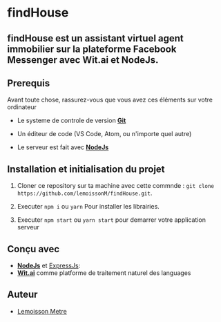 # findHouse
## findHouse est un assistant virtuel agent immobilier sur la plateforme Facebook Messenger avec Wit.ai et NodeJs.

## Prerequis 

Avant toute chose, rassurez-vous que vous avez ces éléments sur votre ordinateur

- Le systeme de controle de version **[Git](https://git-scm.com/)**
- Un éditeur de code (VS Code, Atom, ou n'importe quel autre)

- Le serveur est fait avec  **[NodeJs](https://nodejs.org/)**

## Installation et initialisation du projet

1. Cloner ce repository sur ta machine avec cette commnde : `git clone https://github.com/lemoissonM/findHouse.git`.

2. Executer `npm i` ou `yarn` Pour installer les librairies.

3. Executer `npm start` ou `yarn start` pour demarrer votre application serveur


## Conçu avec

- **[NodeJs](https://nodejs.org/)** et [ExpressJs](https://expressjs.com/): 
- **[Wit.ai](https://wit.ai/)** comme platforme de traitement naturel des languages

## Auteur

- [Lemoisson Metre](https://github.com/lemoissonM)
